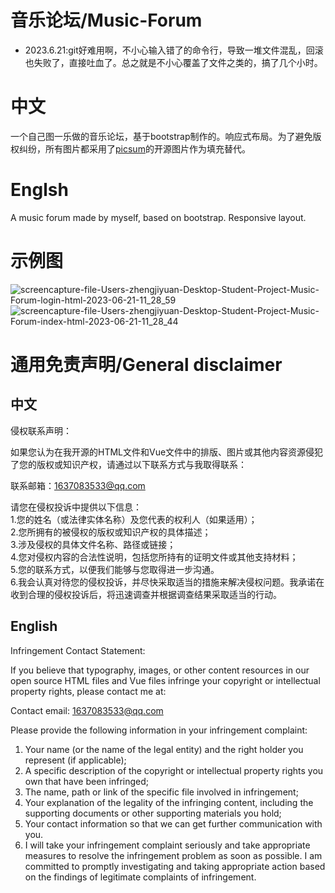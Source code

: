 # 音乐论坛/Music-Forum
* 2023.6.21:git好难用啊，不小心输入错了的命令行，导致一堆文件混乱，回滚也失败了，直接吐血了。总之就是不小心覆盖了文件之类的，搞了几个小时。
# 中文
一个自己图一乐做的音乐论坛，基于bootstrap制作的。响应式布局。为了避免版权纠纷，所有图片都采用了[picsum](https://picsum.photos/)的开源图片作为填充替代。
# Englsh
A music forum made by myself, based on bootstrap. Responsive layout.
# 示例图
![screencapture-file-Users-zhengjiyuan-Desktop-Student-Project-Music-Forum-login-html-2023-06-21-11_28_59](https://github.com/baicai99/Student-Project-Music-Forum/assets/101706274/d8ed05c8-371e-43f7-a707-79b53da77b06)
![screencapture-file-Users-zhengjiyuan-Desktop-Student-Project-Music-Forum-index-html-2023-06-21-11_28_44](https://github.com/baicai99/Student-Project-Music-Forum/assets/101706274/03ce4321-f8cf-4e5e-8805-3affb0fa8b1e)

# 通用免责声明/General disclaimer
## 中文
侵权联系声明：

如果您认为在我开源的HTML文件和Vue文件中的排版、图片或其他内容资源侵犯了您的版权或知识产权，请通过以下联系方式与我取得联系：

联系邮箱：1637083533@qq.com

请您在侵权投诉中提供以下信息：  
1.您的姓名（或法律实体名称）及您代表的权利人（如果适用）；  
2.您所拥有的被侵权的版权或知识产权的具体描述；  
3.涉及侵权的具体文件名称、路径或链接；  
4.您对侵权内容的合法性说明，包括您所持有的证明文件或其他支持材料；  
5.您的联系方式，以便我们能够与您取得进一步沟通。  
6.我会认真对待您的侵权投诉，并尽快采取适当的措施来解决侵权问题。我承诺在收到合理的侵权投诉后，将迅速调查并根据调查结果采取适当的行动。  
## English
Infringement Contact Statement:

If you believe that typography, images, or other content resources in our open source HTML files and Vue files infringe your copyright or intellectual property rights, please contact me at:

Contact email: 1637083533@qq.com

Please provide the following information in your infringement complaint:  
1. Your name (or the name of the legal entity) and the right holder you represent (if applicable);  
2. A specific description of the copyright or intellectual property rights you own that have been infringed;  
3. The name, path or link of the specific file involved in infringement;  
4. Your explanation of the legality of the infringing content, including the supporting documents or other supporting materials you hold;  
5. Your contact information so that we can get further communication with you.  
6. I will take your infringement complaint seriously and take appropriate measures to resolve the infringement problem as soon as possible. I am committed to promptly investigating and taking appropriate action based on the findings of legitimate complaints of infringement.  
